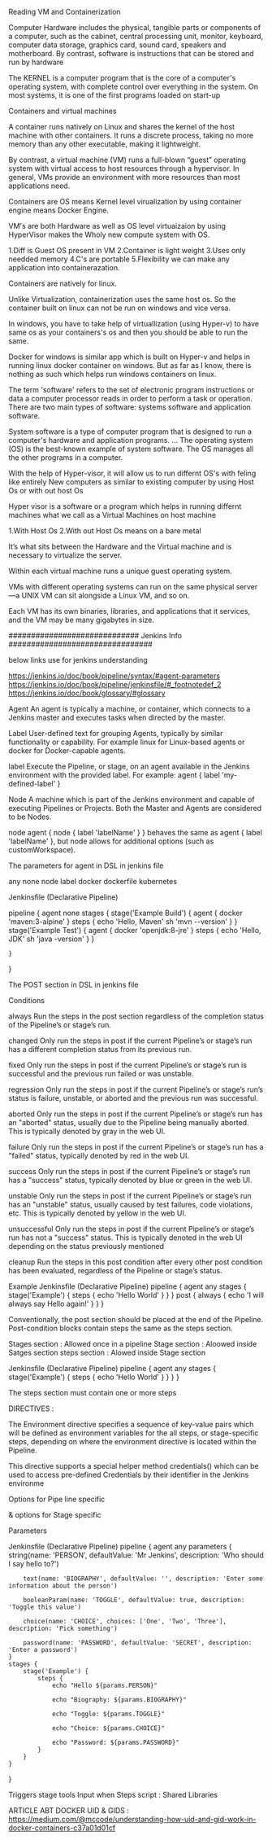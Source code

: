 Reading VM and Containerization

Computer Hardware includes the physical, tangible parts or components of a computer, such as the cabinet, central processing unit, monitor, keyboard, computer data storage, graphics card, sound card, speakers and motherboard. By contrast, software is instructions that can be stored and run by hardware

The KERNEL is a computer program that is the core of a computer's operating system, with complete control over everything in the system. On most systems, it is one of the first programs loaded on start-up

Containers and virtual machines

A container runs natively on Linux and shares the kernel of the host machine with other containers. It runs a discrete process, taking no more memory than any other executable, making it lightweight.

By contrast, a virtual machine (VM) runs a full-blown “guest” operating system with virtual access to host resources through a hypervisor. In general, VMs provide an environment with more resources than most applications need.

Containers are  OS means Kernel level virualization by using container engine means Docker Engine.

VM's are both Hardware as well as OS level virtuaizaion by using HyperVisor makes the Wholy new compute system with OS.

1.Diff is Guest OS present in VM
2.Container is light weight 
3.Uses only needded memory 
4.C's are portable
5.Flexibility we can make any application into containerazation.

Containers are natively for linux.

Unlike Virtualization, containerization uses the same host os. So the container built on linux can not be run on windows and vice versa.

In windows, you have to take help of virtuallization (using Hyper-v) to have same os as your containers's os and then you should be able to run the same.

Docker for windows is similar app which is built on Hyper-v and helps in running linux docker container on windows. But as far as I know, there is nothing as such which helps run windows containers on linux.




The term 'software' refers to the set of electronic program instructions or data a computer processor reads in order to perform a task or operation. There are two main types of software: systems software and application software.

System software is a type of computer program that is designed to run a computer's hardware and application programs. ... The operating system (OS) is the best-known example of system software. The OS manages all the other programs in a computer.

With the help of Hyper-visor, it will allow us to run differnt OS's with feling like entirely New computers as similar to existing computer by using Host Os or with out host Os

Hyper visor is a software or a program which helps in running differnt machines what we call as a Virtual Machines on host machine 

1.With Host Os 
2.With out Host Os means on a bare metal

It’s what sits between the Hardware and the Virtual machine and is necessary to virtualize the server.

Within each virtual machine runs a unique guest operating system. 

VMs with different operating systems can run on the same physical server—a UNIX VM can sit alongside a Linux VM, and so on. 

Each VM has its own binaries, libraries, and applications that it services, and the VM may be many gigabytes in size.




#############################	Jenkins Info ################################

below links use for jenkins understanding 

https://jenkins.io/doc/book/pipeline/syntax/#agent-parameters
https://jenkins.io/doc/book/pipeline/jenkinsfile/#_footnotedef_2
https://jenkins.io/doc/book/glossary/#glossary

Agent
An agent is typically a machine, or container, which connects to a Jenkins master and executes tasks when directed by the master.

Label
User-defined text for grouping Agents, typically by similar functionality or capability. For example linux for Linux-based agents or docker for Docker-capable agents.

label
Execute the Pipeline, or stage, on an agent available in the Jenkins environment with the provided label. For example: agent { label 'my-defined-label' }

Node
A machine which is part of the Jenkins environment and capable of executing Pipelines or Projects. Both the Master and Agents are considered to be Nodes.

node
agent { node { label 'labelName' } } behaves the same as agent { label 'labelName' }, but node allows for additional options (such as customWorkspace).

The parameters for agent in DSL in jenkins file 

any 
none
node
label
docker
dockerfile
kubernetes

Jenkinsfile (Declarative Pipeline)

pipeline {
    agent none 
    stages {
        stage('Example Build') {
            agent { docker 'maven:3-alpine' } 
            steps {
                echo 'Hello, Maven'
                sh 'mvn --version'
            }
        }
        stage('Example Test') {
            agent { docker 'openjdk:8-jre' } 
            steps {
                echo 'Hello, JDK'
                sh 'java -version'
            }
        }
	
    }
}


The POST section in DSL in jenkins file

Conditions

always
Run the steps in the post section regardless of the completion status of the Pipeline’s or stage’s run.

changed
Only run the steps in post if the current Pipeline’s or stage’s run has a different completion status from its previous run.

fixed
Only run the steps in post if the current Pipeline’s or stage’s run is successful and the previous run failed or was unstable.

regression
Only run the steps in post if the current Pipeline’s or stage’s run’s status is failure, unstable, or aborted and the previous run was successful.

aborted
Only run the steps in post if the current Pipeline’s or stage’s run has an "aborted" status, usually due to the Pipeline being manually aborted. This is typically denoted by gray in the web UI.

failure
Only run the steps in post if the current Pipeline’s or stage’s run has a "failed" status, typically denoted by red in the web UI.

success
Only run the steps in post if the current Pipeline’s or stage’s run has a "success" status, typically denoted by blue or green in the web UI.

unstable
Only run the steps in post if the current Pipeline’s or stage’s run has an "unstable" status, usually caused by test failures, code violations, etc. This is typically denoted by yellow in the web UI.

unsuccessful
Only run the steps in post if the current Pipeline’s or stage’s run has not a "success" status. This is typically denoted in the web UI depending on the status previously mentioned

cleanup
Run the steps in this post condition after every other post condition has been evaluated, regardless of the Pipeline or stage’s status.

Example
Jenkinsfile (Declarative Pipeline)
pipeline {
    agent any
    stages {
        stage('Example') {
            steps {
                echo 'Hello World'
            }
        }
    }
    post { 
        always { 
            echo 'I will always say Hello again!'
        }
    }
}

Conventionally, the post section should be placed at the end of the Pipeline.
Post-condition blocks contain steps the same as the steps section.


Stages section : Allowed once in a pipeline 
Stage section : Aloowed inside Satges section 
steps section : Alowed inside Stage section

Jenkinsfile (Declarative Pipeline)
pipeline {
    agent any
    stages { 
        stage('Example') {
            steps {
                echo 'Hello World'
            }
        }
    }
}

The steps section must contain one or more steps

DIRECTIVES : 



The Environment directive specifies a sequence of key-value pairs which will be defined as environment variables for the all steps, or stage-specific steps, depending on where the environment directive is located within the Pipeline.

This directive supports a special helper method credentials() which can be used to access pre-defined Credentials by their identifier in the Jenkins environme

Options for Pipe line specific 

& options for Stage specific 

Parameters

Jenkinsfile (Declarative Pipeline)
pipeline {
    agent any
    parameters {
        string(name: 'PERSON', defaultValue: 'Mr Jenkins', description: 'Who should I say hello to?')

        text(name: 'BIOGRAPHY', defaultValue: '', description: 'Enter some information about the person')

        booleanParam(name: 'TOGGLE', defaultValue: true, description: 'Toggle this value')

        choice(name: 'CHOICE', choices: ['One', 'Two', 'Three'], description: 'Pick something')

        password(name: 'PASSWORD', defaultValue: 'SECRET', description: 'Enter a password')
    }
    stages {
        stage('Example') {
            steps {
                echo "Hello ${params.PERSON}"

                echo "Biography: ${params.BIOGRAPHY}"

                echo "Toggle: ${params.TOGGLE}"

                echo "Choice: ${params.CHOICE}"

                echo "Password: ${params.PASSWORD}"
            }
        }
    }
}



Triggers
stage
tools
Input
when
Steps 
script : Shared Libraries 


ARTICLE ABT DOCKER UID & GIDS : https://medium.com/@mccode/understanding-how-uid-and-gid-work-in-docker-containers-c37a01d01cf
